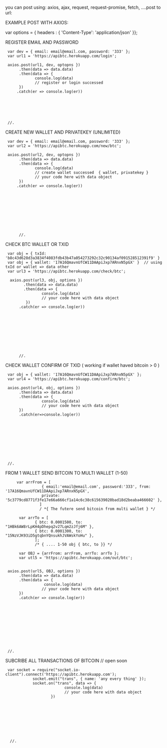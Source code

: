 



you can post using: axios, ajax, request, request-promise, fetch, ....post to url:

EXAMPLE POST WITH AXIOS:


var options = { headers : { 'Content-Type': 'application/json' }};

REGISTER EMAIL AND PASSWORD
   
     var dev = { email: email@email.com, password: '333' };
     var url1 = 'https://apibtc.herokuapp.com/login';
     
     axios.post(url1, dev, optopns })
          .then(data => data.data)
          .then(data => {
                 console.log(data)
                 // register or login successed
          })
         .catch(er => console.log(er))
    
    
    
    
    
    
     //.

CREATE NEW WALLET AND PRIVATEKEY (UNLIMITED)
     
     var dev = { email: email@email.com, password: '333' };
     var url2 = 'https://apibtc.herokuapp.com/new/btc';
     
     axios.post(url2, dev, optopns })
          .then(data => data.data)
          .then(data => {
                 console.log(data)
                 // create wallet successed  { wallet, privatekey }
                 // your code here with data object
          })
         .catch(er => console.log(er))
    
    
    



          
          
          
          
          //.


CHECK BTC WALLET OR TXID 


     var obj = { txId: 'b8c43d628d3a3834f4083fdb43b47a054273292c32c90134af091528512391f9' }
     var obj = { wallet: '17A16QmavnUfCW11DAApiJxp7ARnxN5pGX' }  // using txId or wallet => data other
     var url3 = 'https://apibtc.herokuapp.com/check/btc';
     
      axios.post(url3, obj, options })
            .then(data => data.data)
            .then(data => {
                    console.log(data)
                    // your code here with data object
             })
          .catch(er => console.log(er))
          
          
          
          
          
          
          



          //.

CHECK WALLET CONFIRM OF TXID ( working if wallet haved bitcoin > 0 )

     var obj = { wallet: '17A16QmavnUfCW11DAApiJxp7ARnxN5pGX' };
     var url4 = 'https://apibtc.herokuapp.com/confirm/btc';
     
     axios.post(url4, obj, options })
          .then(data => data.data)
          .then(data => {
                    console.log(data)
                    // your code here with data object
          })
          .catch(er=>console.log(er))
          
          
          


     
     
     
     
     
     //. 



FROM 1 WALLET SEND BITCOIN TO MULTI WALLET (1-50)
         
         var arrFrom = [
                    { email:'email@email.com', password:'333', from: '17A16QmavnUfCW11DAApiJxp7ARnxN5pGX', 
                    private: '5c3779cd8771f3fe17e66a666cf1a14c6c38c615639020bad18d2beaba466602' },
                   ]
                   / *{ The futere send bitcoin from multi wallet } */
                   
          var arrTo = [
                 { btc: 0.0001500, to: "1HBk6AW8rLpKH4pDhepq2v27Lqm2zJfj6M" },
                 { btc: 0.0001300, to: "15NzVJK93iD5gtqbnYQnsukhJVAWskYoHu" },
                 ];
                 /* { .... 1-50 obj { btc, to }} */
                 
          var OBJ = {arrFrom: arrFrom, arrTo: arrTo };
          var utl5 = 'https://apibtc.herokuapp.com/out/btc';

     
     axios.post(url5, OBJ, options })
          .then(data => data.data)
          .then(data => {
                     console.log(data)
                    // your code here with data object
          })
          .catch(er => console.log(er))











     //.

SUBCRIBE ALL TRANSACTIONS OF BITCOIN   // open soon
     
     var socket = require("socket.io-client").connect('https://apibtc.herokuapp.com');
                socket.emit("trans", { name: 'any every thing' });
                socket.on("trans", data => { 
                              console.log(data)
                              // your code here with data object
                        })
      
      
      
      
      
      
      
      
      
      //.
      
      
